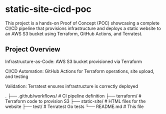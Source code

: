 # static-site-cicd-poc
This project is a hands-on Proof of Concept (POC) showcasing a complete CI/CD pipeline that provisions infrastructure and deploys a static website to an AWS S3 bucket using Terraform, GitHub Actions, and Terratest.

## Project Overview

Infrastructure-as-Code: AWS S3 bucket provisioned via Terraform

CI/CD Automation: GitHub Actions for Terraform operations, site upload, and testing

Validation: Terratest ensures infrastructure is correctly deployed

.
├── .github/workflows/     # CI pipeline definition
├── terraform/             # Terraform code to provision S3
├── static-site/           # HTML files for the website
├── test/                  # Terratest Go tests
└── README.md              # This file
